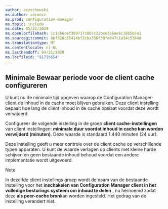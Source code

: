 ```yaml
---
author: aczechowski
ms.author: aaroncz
ms.prod: configuration-manager
ms.topic: include
ms.date: 05/21/2019
ms.openlocfilehash: 1c1ab6cef3b9717c065c22bee3b6ae6c18b5b6a1
ms.sourcegitcommit: bbf820c35414bf2cba356f30fe047c1a34c5384d
ms.translationtype: MT
ms.contentlocale: nl-NL
ms.lasthandoff: 04/21/2020
ms.locfileid: "81716654"
---
```

## <a name="configure-client-cache-minimum-retention-period"></a><a name="bkmk_cache"></a>Minimale Bewaar periode voor de client cache configureren

<!--4485509-->

U kunt nu de minimale tijd opgeven waarop de Configuration Manager-client de inhoud in de cache moet blijven gebruiken. Deze client instelling bepaalt hoe lang de client inhoud in de cache opslaat voordat deze wordt verwijderd.

Configureer de volgende instelling in de groep **client cache-instellingen** van client instellingen: **minimale duur voordat inhoud in cache kan worden verwijderd (minuten)**. Deze waarde is standaard 1.440 minuten (24 uur).

Deze instelling geeft u meer controle over de client cache op verschillende typen apparaten. U kunt de waarde verlagen op clients met kleine harde schijven en geen bestaande inhoud behoud voordat een andere implementatie wordt uitgevoerd.

> [!Note]  
> In dezelfde client instellings groep wordt de naam van de bestaande instelling voor het **inschakelen van Configuration Manager client in het volledige besturings systeem om inhoud te delen** , nu hernoemd zodat deze **als peer-cache bron**kan worden ingesteld. Het gedrag van de instelling verandert niet.  
